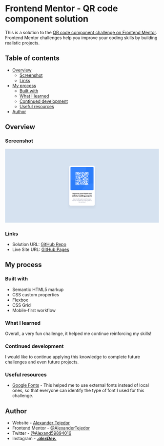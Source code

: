 # Frontend Mentor - QR code component solution

This is a solution to the [QR code component challenge on Frontend Mentor](https://www.frontendmentor.io/challenges/qr-code-component-iux_sIO_H). Frontend Mentor challenges help you improve your coding skills by building realistic projects. 

## Table of contents

- [Overview](#overview)
  - [Screenshot](#screenshot)
  - [Links](#links)
- [My process](#my-process)
  - [Built with](#built-with)
  - [What I learned](#what-i-learned)
  - [Continued development](#continued-development)
  - [Useful resources](#useful-resources)
- [Author](#author)

## Overview

### Screenshot

![](./assets/images/screenshot.png)

### Links

- Solution URL: [GitHub Repo](https://github.com/AlexanderTejedor/QR-code-component)
- Live Site URL: [GitHub Pages](https://alexandertejedor.github.io/QR-code-component/)

## My process

### Built with

- Semantic HTML5 markup
- CSS custom properties
- Flexbox
- CSS Grid
- Mobile-first workflow

### What I learned

Overall, a very fun challenge, it helped me continue reinforcing my skills!

### Continued development

I would like to continue applying this knowledge to complete future challenges and even future projects.

### Useful resources

- [Google Fonts](https://fonts.google.com/) - This helped me to use external fonts instead of local ones, so that everyone can identify the type of font I used for this challenge.

## Author

- Website - [Alexander Tejedor](https://github.com/AlexanderTejedor)
- Frontend Mentor - [@AlexanderTejedor](https://www.frontendmentor.io/profile/AlexanderTejedor)
- Twitter - [@Alexand59894016](https://x.com/Alexand59894016)
- Instagram - [___.alexDev.___](https://www.instagram.com/___.alexdev.___/)
